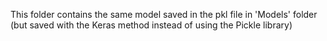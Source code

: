 This folder contains the same model saved in the pkl file in 'Models' folder (but saved with the Keras method instead of using the Pickle library)
